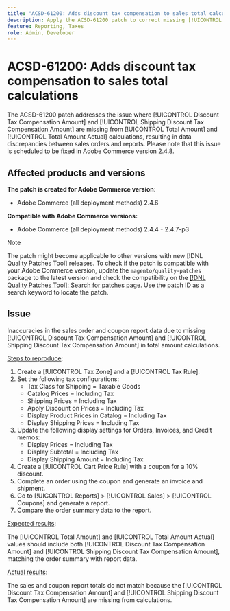 ```yaml
---
title: "ACSD-61200: Adds discount tax compensation to sales total calculations"
description: Apply the ACSD-61200 patch to correct missing [!UICONTROL Discount Tax Compensation Amount] and [!UICONTROL Shipping Discount Tax Compensation Amount] in sales total calculations, resolving discrepancies between sales and report data.
feature: Reporting, Taxes
role: Admin, Developer
---
```

# ACSD-61200: Adds discount tax compensation to sales total calculations

The ACSD-61200 patch addresses the issue where [!UICONTROL Discount Tax Compensation Amount] and [!UICONTROL Shipping Discount Tax Compensation Amount] are missing from [!UICONTROL Total Amount] and [!UICONTROL Total Amount Actual] calculations, resulting in data discrepancies between sales orders and reports. Please note that this issue is scheduled to be fixed in Adobe Commerce version 2.4.8.

## Affected products and versions

**The patch is created for Adobe Commerce version:**

- Adobe Commerce (all deployment methods) 2.4.6

**Compatible with Adobe Commerce versions:**

- Adobe Commerce (all deployment methods) 2.4.4 - 2.4.7-p3

>[!NOTE]
>
>The patch might become applicable to other versions with new [!DNL Quality Patches Tool] releases. To check if the patch is compatible with your Adobe Commerce version, update the `magento/quality-patches` package to the latest version and check the compatibility on the [[!DNL Quality Patches Tool]: Search for patches page](https://experienceleague.adobe.com/tools/commerce-quality-patches/index.html). Use the patch ID as a search keyword to locate the patch.

## Issue

Inaccuracies in the sales order and coupon report data due to missing [!UICONTROL Discount Tax Compensation Amount] and [!UICONTROL Shipping Discount Tax Compensation Amount] in total amount calculations.

<u>Steps to reproduce</u>:

1. Create a [!UICONTROL Tax Zone] and a [!UICONTROL Tax Rule].
1. Set the following tax configurations:
    - Tax Class for Shipping = Taxable Goods
    - Catalog Prices = Including Tax
    - Shipping Prices = Including Tax
    - Apply Discount on Prices = Including Tax
    - Display Product Prices in Catalog = Including Tax
    - Display Shipping Prices = Including Tax
1. Update the following display settings for Orders, Invoices, and Credit memos:
    - Display Prices = Including Tax
    - Display Subtotal = Including Tax
    - Display Shipping Amount = Including Tax
1. Create a [!UICONTROL Cart Price Rule] with a coupon for a 10% discount.
1. Complete an order using the coupon and generate an invoice and shipment.
1. Go to [!UICONTROL Reports] > [!UICONTROL Sales] > [!UICONTROL Coupons] and generate a report.
1. Compare the order summary data to the report.

<u>Expected results</u>:

The [!UICONTROL Total Amount] and [!UICONTROL Total Amount Actual] values should include both [!UICONTROL Discount Tax Compensation Amount] and [!UICONTROL Shipping Discount Tax Compensation Amount], matching the order summary with report data.

<u>Actual results</u>:

The sales and coupon report totals do not match because the [!UICONTROL Discount Tax Compensation Amount] and [!UICONTROL Shipping Discount Tax Compensation Amount] are missing from calculations.